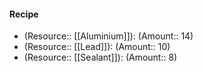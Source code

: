 #### Recipe
- (Resource:: [[Aluminium]]): (Amount:: 14)
- (Resource:: [[Lead]]): (Amount:: 10)
- (Resource:: [[Sealant]]): (Amount:: 8)
